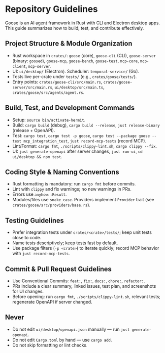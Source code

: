 # Repository Guidelines

Goose is an AI agent framework in Rust with CLI and Electron desktop apps. This guide summarizes how to build, test, and contribute effectively.

## Project Structure & Module Organization
- Rust workspace in `crates/`: `goose` (core), `goose-cli` (CLI), `goose-server` (binary: `goosed`), `goose-mcp`, `goose-bench`, `goose-test`, `mcp-core`, `mcp-client`, `mcp-server`.
- UI: `ui/desktop/` (Electron). Scheduler: `temporal-service/` (Go).
- Tests live per-crate under `tests/` (e.g., `crates/goose/tests/`).
- Entry points: `crates/goose-cli/src/main.rs`, `crates/goose-server/src/main.rs`, `ui/desktop/src/main.ts`, `crates/goose/src/agents/agent.rs`.

## Build, Test, and Development Commands
- Setup: `source bin/activate-hermit`.
- Build: `cargo build` (debug), `cargo build --release`, `just release-binary` (release + OpenAPI).
- Test: `cargo test`, `cargo test -p goose`, `cargo test --package goose --test mcp_integration_test`, `just record-mcp-tests` (record MCP).
- Lint/Format: `cargo fmt`, `./scripts/clippy-lint.sh`, `cargo clippy --fix`.
- UI: `just generate-openapi` after server changes, `just run-ui`, `cd ui/desktop && npm test`.

## Coding Style & Naming Conventions
- Rust formatting is mandatory: run `cargo fmt` before commits.
- Lint with `clippy` and fix warnings; no new warnings in PRs.
- Errors use `anyhow::Result`.
- Modules/files use `snake_case`. Providers implement `Provider` trait (see `crates/goose/src/providers/base.rs`).

## Testing Guidelines
- Prefer integration tests under `crates/<crate>/tests/`; keep unit tests close to code.
- Name tests descriptively; keep tests fast by default.
- Use package filters (`-p <crate>`) to iterate quickly; record MCP behavior with `just record-mcp-tests`.

## Commit & Pull Request Guidelines
- Use Conventional Commits: `feat:`, `fix:`, `docs:`, `chore:`, `refactor:`.
- PRs include a clear summary, linked issues, test plan, and screenshots for UI changes.
- Before opening: run `cargo fmt`, `./scripts/clippy-lint.sh`, relevant tests; regenerate OpenAPI if server changed.

## Never
- Do not edit `ui/desktop/openapi.json` manually — run `just generate-openapi`.
- Do not edit `Cargo.toml` by hand — use `cargo add`.
- Do not skip formatting or lint checks.
